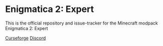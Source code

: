 <h1>Enigmatica 2: Expert</h1>

This is the official repository and issue-tracker for the Minecraft modpack Enigmatica 2: Expert

[Curseforge](https://minecraft.curseforge.com/projects/enigmatica2)
[Discord](https://discord.gg/HnWNd7X)
